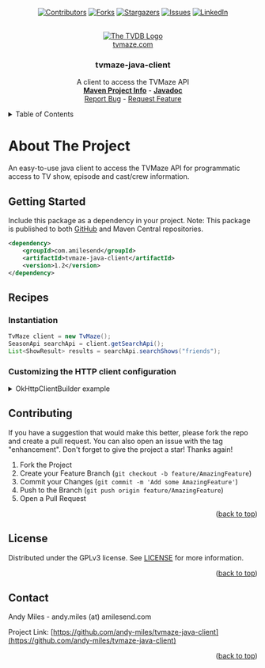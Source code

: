 <a name="readme-top"></a>
<!-- Template Credit: Othneil Drew (https://github.com/othneildrew),
                      https://github.com/othneildrew/Best-README-Template/tree/master -->
<!-- PROJECT SHIELDS -->
<div align="center">

[![Contributors][contributors-shield]][contributors-url]
[![Forks][forks-shield]][forks-url]
[![Stargazers][stars-shield]][stars-url]
[![Issues][issues-shield]][issues-url]
[![LinkedIn][linkedin-shield]][linkedin-url]

</div>

<!-- PROJECT LOGO -->
<br />
<div align="center">
  <a href="https://www.tvmaze.com/">
    <img alt="The TVDB Logo" src="https://static.tvmaze.com/images/tvm-header-logo.png">
  </a>
  <br/>
  <a href="https://www.tvmaze.com/">tvmaze.com</a>
  <h3 align="center">tvmaze-java-client</h3>

  <p align="center">
    A client to access the TVMaze API
    <br />
    <a href="https://www.amilesend.com/tvmaze-java-client"><strong>Maven Project Info</strong></a>
    -
    <a href="https://www.amilesend.com/tvmaze-java-client/apidocs/index.html"><strong>Javadoc</strong></a>
    <br />
    <a href="https://github.com/andy-miles/tvmaze-java-client/issues">Report Bug</a>
    -
    <a href="https://github.com/andy-miles/tvmaze-java-client/issues">Request Feature</a>
  </p>
</div>


<!-- TABLE OF CONTENTS -->
<details>
  <summary>Table of Contents</summary>
  <ol>
    <li>
      <a href="#about-the-project">About The Project</a>
    </li>
    <li><a href="#getting-started">Getting Started</a></li>
    <li><a href="#recipes">Recipes</a></li>
    <li><a href="#contributing">Contributing</a></li>
    <li><a href="#license">License</a></li>
    <li><a href="#contact">Contact</a></li>
  </ol>
</details>


<!-- ABOUT THE PROJECT -->
# About The Project

An easy-to-use java client to access the TVMaze API for programmatic access to TV show, episode and cast/crew information.

## Getting Started

Include this package as a dependency in your project. Note: This package is published to both
[GitHub](https://github.com/andy-miles/tvmaze-java-client/packages/2112748) and Maven Central repositories.

```xml
<dependency>
    <groupId>com.amilesend</groupId>
    <artifactId>tvmaze-java-client</artifactId>
    <version>1.2</version>
</dependency>
```

## Recipes

### Instantiation

```java
TvMaze client = new TvMaze();
SeasonApi searchApi = client.getSearchApi();
List<ShowResult> results = searchApi.searchShows("friends");
```

### Customizing the HTTP client configuration

<details>
<summary>OkHttpClientBuilder example</summary>

If your use-case requires configuring the underlying <code>OkHttpClient</code> instance (e.g., configuring your own
SSL cert verification, proxy, and/or connection timeouts), you can configure the client with the provided
[OkHttpClientBuilder](https://github.com/andy-miles/tvmaze-java-client/blob/main/src/main/java/com/amilesend/tvmaze/client/connection/http/OkHttpClientBuilder.java),
or alternatively with [OkHttp's builder](https://square.github.io/okhttp/4.x/okhttp/okhttp3/-ok-http-client/).

```java
OkHttpClient httpClient = OkHttpClientBuilder.builder()
        .trustManager(myX509TrustManager) // Custom trust manager for self/internally signed SSL/TLS certs
        .hostnameVerifier(myHostnameVerifier) // Custom hostname verification for SSL/TLS endpoints
        .proxy(myProxy, myProxyUsername, myProxyPassword) // Proxy config
        .connectTimeout(8000L) // connection timeout in milliseconds
        .readTimeout(5000L) // read timeout in milliseconds
        .writeTimeout(5000L) // write timeout in milliseconds
        .build();
Connection connection = Connection.builder()
        .httpClient(httpClient)
        .gsonFactory(GsonFactory.getInstance())
        .build();
TvMaze client = new TvMaze(connection);
```

</details>

## Contributing

If you have a suggestion that would make this better, please fork the repo and create a pull request. You can also open an issue with the tag "enhancement".
Don't forget to give the project a star! Thanks again!

1. Fork the Project
2. Create your Feature Branch (`git checkout -b feature/AmazingFeature`)
3. Commit your Changes (`git commit -m 'Add some AmazingFeature'`)
4. Push to the Branch (`git push origin feature/AmazingFeature`)
5. Open a Pull Request

<div align="right">(<a href="#readme-top">back to top</a>)</div>

<!-- LICENSE -->
## License

Distributed under the GPLv3 license. See [LICENSE](https://github.com/andy-miles/tvmaze-java-client/blob/main/LICENSE) for more information.

<div align="right">(<a href="#readme-top">back to top</a>)</div>


<!-- CONTACT -->
## Contact

Andy Miles - andy.miles (at) amilesend.com

Project Link: [https://github.com/andy-miles/tvmaze-java-client](https://github.com/andy-miles/tvmaze-java-client)

<div align="right">(<a href="#readme-top">back to top</a>)</div>



<!-- MARKDOWN LINKS & IMAGES -->
<!-- https://www.markdownguide.org/basic-syntax/#reference-style-links -->
<!-- MARKDOWN LINKS & IMAGES -->
<!-- https://www.markdownguide.org/basic-syntax/#reference-style-links -->
[contributors-shield]: https://img.shields.io/github/contributors/andy-miles/tvmaze-java-client.svg?style=for-the-badge
[contributors-url]: https://github.com/andy-miles/tvmaze-java-client/graphs/contributors
[forks-shield]: https://img.shields.io/github/forks/andy-miles/tvmaze-java-client.svg?style=for-the-badge
[forks-url]: https://github.com/andy-miles/tvmaze-java-client/network/members
[stars-shield]: https://img.shields.io/github/stars/andy-miles/tvmaze-java-client.svg?style=for-the-badge
[stars-url]: https://github.com/andy-miles/tvmaze-java-client/stargazers
[issues-shield]: https://img.shields.io/github/issues/andy-miles/tvmaze-java-client.svg?style=for-the-badge
[issues-url]: https://github.com/andy-miles/tvmaze-java-client/issues
[license-shield]: https://img.shields.io/github/license/andy-miles/tvmaze-java-client.svg?style=for-the-badge
[license-url]: https://github.com/andy-miles/tvmaze-java-client/blob/master/LICENSE.txt
[linkedin-shield]: https://img.shields.io/badge/-LinkedIn-black.svg?style=for-the-badge&logo=linkedin&colorB=555
[linkedin-url]: https://www.linkedin.com/in/andy-miles
[product-screenshot]: images/screenshot.png
[Next.js]: https://img.shields.io/badge/next.js-000000?style=for-the-badge&logo=nextdotjs&logoColor=white
[Next-url]: https://nextjs.org/
[React.js]: https://img.shields.io/badge/React-20232A?style=for-the-badge&logo=react&logoColor=61DAFB
[React-url]: https://reactjs.org/
[Vue.js]: https://img.shields.io/badge/Vue.js-35495E?style=for-the-badge&logo=vuedotjs&logoColor=4FC08D
[Vue-url]: https://vuejs.org/
[Angular.io]: https://img.shields.io/badge/Angular-DD0031?style=for-the-badge&logo=angular&logoColor=white
[Angular-url]: https://angular.io/
[Svelte.dev]: https://img.shields.io/badge/Svelte-4A4A55?style=for-the-badge&logo=svelte&logoColor=FF3E00
[Svelte-url]: https://svelte.dev/
[Laravel.com]: https://img.shields.io/badge/Laravel-FF2D20?style=for-the-badge&logo=laravel&logoColor=white
[Laravel-url]: https://laravel.com
[Bootstrap.com]: https://img.shields.io/badge/Bootstrap-563D7C?style=for-the-badge&logo=bootstrap&logoColor=white
[Bootstrap-url]: https://getbootstrap.com
[JQuery.com]: https://img.shields.io/badge/jQuery-0769AD?style=for-the-badge&logo=jquery&logoColor=white
[JQuery-url]: https://jquery.com 
